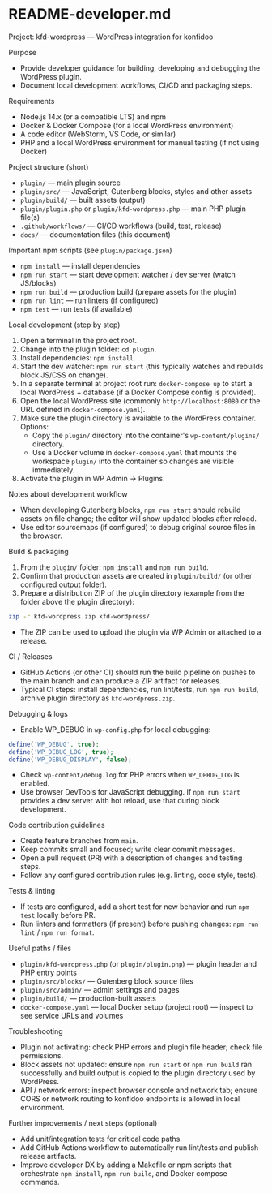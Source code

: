 # README-developer.md

Project: kfd-wordpress — WordPress integration for konfidoo

Purpose

- Provide developer guidance for building, developing and debugging the WordPress plugin.
- Document local development workflows, CI/CD and packaging steps.

Requirements

- Node.js 14.x (or a compatible LTS) and npm
- Docker & Docker Compose (for a local WordPress environment)
- A code editor (WebStorm, VS Code, or similar)
- PHP and a local WordPress environment for manual testing (if not using Docker)

Project structure (short)

- `plugin/` — main plugin source
- `plugin/src/` — JavaScript, Gutenberg blocks, styles and other assets
- `plugin/build/` — built assets (output)
- `plugin/plugin.php` or `plugin/kfd-wordpress.php` — main PHP plugin file(s)
- `.github/workflows/` — CI/CD workflows (build, test, release)
- `docs/` — documentation files (this document)

Important npm scripts (see `plugin/package.json`)

- `npm install` — install dependencies
- `npm run start` — start development watcher / dev server (watch JS/blocks)
- `npm run build` — production build (prepare assets for the plugin)
- `npm run lint` — run linters (if configured)
- `npm test` — run tests (if available)

Local development (step by step)

1. Open a terminal in the project root.
2. Change into the plugin folder: `cd plugin`.
3. Install dependencies: `npm install`.
4. Start the dev watcher: `npm run start` (this typically watches and rebuilds block JS/CSS on change).
5. In a separate terminal at project root run: `docker-compose up` to start a local WordPress + database (if a Docker Compose config is provided).
6. Open the local WordPress site (commonly `http://localhost:8080` or the URL defined in `docker-compose.yaml`).
7. Make sure the plugin directory is available to the WordPress container. Options:
   - Copy the `plugin/` directory into the container's `wp-content/plugins/` directory.
   - Use a Docker volume in `docker-compose.yaml` that mounts the workspace `plugin/` into the container so changes are visible immediately.
8. Activate the plugin in WP Admin → Plugins.

Notes about development workflow

- When developing Gutenberg blocks, `npm run start` should rebuild assets on file change; the editor will show updated blocks after reload.
- Use editor sourcemaps (if configured) to debug original source files in the browser.

Build & packaging

1. From the `plugin/` folder: `npm install` and `npm run build`.
2. Confirm that production assets are created in `plugin/build/` (or other configured output folder).
3. Prepare a distribution ZIP of the plugin directory (example from the folder above the plugin directory):

```bash
zip -r kfd-wordpress.zip kfd-wordpress/
```

- The ZIP can be used to upload the plugin via WP Admin or attached to a release.

CI / Releases

- GitHub Actions (or other CI) should run the build pipeline on pushes to the main branch and can produce a ZIP artifact for releases.
- Typical CI steps: install dependencies, run lint/tests, run `npm run build`, archive plugin directory as `kfd-wordpress.zip`.

Debugging & logs

- Enable WP_DEBUG in `wp-config.php` for local debugging:

```php
define('WP_DEBUG', true);
define('WP_DEBUG_LOG', true);
define('WP_DEBUG_DISPLAY', false);
```

- Check `wp-content/debug.log` for PHP errors when `WP_DEBUG_LOG` is enabled.
- Use browser DevTools for JavaScript debugging. If `npm run start` provides a dev server with hot reload, use that during block development.

Code contribution guidelines

- Create feature branches from `main`.
- Keep commits small and focused; write clear commit messages.
- Open a pull request (PR) with a description of changes and testing steps.
- Follow any configured contribution rules (e.g. linting, code style, tests).

Tests & linting

- If tests are configured, add a short test for new behavior and run `npm test` locally before PR.
- Run linters and formatters (if present) before pushing changes: `npm run lint` / `npm run format`.

Useful paths / files

- `plugin/kfd-wordpress.php` (or `plugin/plugin.php`) — plugin header and PHP entry points
- `plugin/src/blocks/` — Gutenberg block source files
- `plugin/src/admin/` — admin settings and pages
- `plugin/build/` — production-built assets
- `docker-compose.yaml` — local Docker setup (project root) — inspect to see service URLs and volumes

Troubleshooting

- Plugin not activating: check PHP errors and plugin file header; check file permissions.
- Block assets not updated: ensure `npm run start` or `npm run build` ran successfully and build output is copied to the plugin directory used by WordPress.
- API / network errors: inspect browser console and network tab; ensure CORS or network routing to konfidoo endpoints is allowed in local environment.

Further improvements / next steps (optional)

- Add unit/integration tests for critical code paths.
- Add GitHub Actions workflow to automatically run lint/tests and publish release artifacts.
- Improve developer DX by adding a Makefile or npm scripts that orchestrate `npm install`, `npm run build`, and Docker compose commands.
